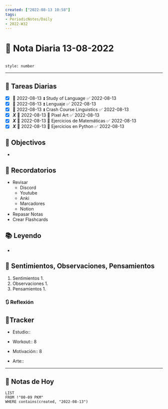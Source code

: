 ```yaml
---
created: ["2022-08-13 10:58"]
tags:
- PeriodicNotes/Daily
- 2022-W32
---
```


# 📅 Nota Diaria 13-08-2022
```toc

style: number

```

---
## 🔷 Tareas Diarias
- [x] 📅 2022-08-13 ⏫ Study of Language ✅ 2022-08-13
- [x] 📅 2022-08-13 ⏫ Lenguaje ✅ 2022-08-13
- [x] 📅 2022-08-13 ⏫ Crash Course Linguistics ✅ 2022-08-13
- [x] ***X*** 📅 2022-08-13 🔼 Pixel Art ✅ 2022-08-13
- [x] ***X*** 📅 2022-08-13 🔽 Ejercicios de Matemáticas ✅ 2022-08-13
- [x] ***X*** 📅 2022-08-13 🔽 Ejercicios en Python ✅ 2022-08-13

## 🎯 Objectivos
- 
## 📕 Recordatorios
- Revisar
	- Discord
	- Youtube
	- Anki
	- Marcadores
	- Notion
- Repasar Notas
- Crear Flashcards

## 📚 Leyendo
- 
## 💬 Sentimientos, Observaciones, Pensamientos 
1. Sentimientos
	1. 
2. Observaciones
	1. 
3. Pensamientos
	1. 
### 🔃 Reflexión

## 🔷Tracker

- Estudio::

- Workout:: 8

- Motivación:: 8

- Arte::
---

## 📅 Notas de Hoy
```dataview
LIST 
FROM !"00-09 PKM" 
WHERE contains(created, "2022-08-13")
```